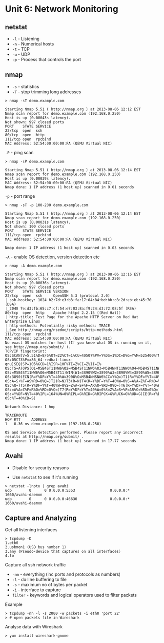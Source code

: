 Unit 6: Network Monitoring
=========================

## netstat

* ```-l``` - Listening
* ```-n``` - Numerical hosts
* ```-t``` - TCP
* ```-u``` - UDP
* ```-p``` - Process that controls the port

## nmap

* ```-s``` - statistics
* ```-T``` - stop trimming long addresses

```
> nmap -sT demo.example.com

Starting Nmap 5.51 ( http://nmap.org ) at 2013-08-06 12:12 EST
Nmap scan report for demo.example.com (192.168.0.250)
Host is up (0.00043s latency).
Not shown: 997 closed ports
PORT    STATE SERVICE
22/tcp  open  ssh
80/tcp  open  http
111/tcp open  rpcbind
MAC Address: 52:54:00:00:00:FA (QEMU Virtual NIC)

```

```-P``` - ping scan

```
> nmap -sP demo.example.com

Starting Nmap 5.51 ( http://nmap.org ) at 2013-08-06 12:14 EST
Nmap scan report for demo.example.com (192.168.0.250)
Host is up (0.00039s latency).
MAC Address: 52:54:00:00:00:FA (QEMU Virtual NIC)
Nmap done: 1 IP address (1 host up) scanned in 0.01 seconds

```

```-p``` - port range

```
> nmap -sT -p 100-200 demo.example.com

Starting Nmap 5.51 ( http://nmap.org ) at 2013-08-06 12:14 EST
Nmap scan report for demo.example.com (192.168.0.250)
Host is up (0.00031s latency).
Not shown: 100 closed ports
PORT    STATE SERVICE
111/tcp open  rpcbind
MAC Address: 52:54:00:00:00:FA (QEMU Virtual NIC)

Nmap done: 1 IP address (1 host up) scanned in 0.03 seconds

```

```-A``` - enable OS detection, version detection etc

```
> nmap -A demo.example.com

Starting Nmap 5.51 ( http://nmap.org ) at 2013-08-06 12:16 EST
Nmap scan report for demo.example.com (192.168.0.250)
Host is up (0.00036s latency).
Not shown: 997 closed ports
PORT    STATE SERVICE VERSION
22/tcp  open  ssh     OpenSSH 5.3 (protocol 2.0)
| ssh-hostkey: 1024 b2:7d:e3:b3:fa:17:04:84:bd:bb:c8:2d:eb:eb:45:70 (DSA)
|_2048 7e:d3:fb:65:c7:cf:54:e7:03:8a:f9:24:d3:72:08:5f (RSA)
80/tcp  open  http    Apache httpd 2.2.15 ((Red Hat))
|_http-title: Test Page for the Apache HTTP Server on Red Hat Enterprise Linux
| http-methods: Potentially risky methods: TRACE
|_See http://nmap.org/nsedoc/scripts/http-methods.html
111/tcp open  rpcbind
MAC Address: 52:54:00:00:00:FA (QEMU Virtual NIC)
No exact OS matches for host (If you know what OS is running on it, see http://nmap.org/submit/ ).
TCP/IP fingerprint:
OS:SCAN(V=5.51%D=8/6%OT=22%CT=1%CU=40507%PV=Y%DS=1%DC=D%G=Y%M=525400%TM=520
OS:05C73%P=x86_64-redhat-linux-gnu)SEQ(SP=105%GCD=1%ISR=10F%TI=Z%CI=Z%II=I%
OS:TS=A)OPS(O1=M5B4ST11NW6%O2=M5B4ST11NW6%O3=M5B4NNT11NW6%O4=M5B4ST11NW6%O5
OS:=M5B4ST11NW6%O6=M5B4ST11)WIN(W1=3890%W2=3890%W3=3890%W4=3890%W5=3890%W6=
OS:3890)ECN(R=Y%DF=Y%T=40%W=3908%O=M5B4NNSNW6%CC=Y%Q=)T1(R=Y%DF=Y%T=40%S=O%
OS:A=S+%F=AS%RD=0%Q=)T2(R=N)T3(R=N)T4(R=Y%DF=Y%T=40%W=0%S=A%A=Z%F=R%O=%RD=0
OS:%Q=)T5(R=Y%DF=Y%T=40%W=0%S=Z%A=S+%F=AR%O=%RD=0%Q=)T6(R=Y%DF=Y%T=40%W=0%S
OS:=A%A=Z%F=R%O=%RD=0%Q=)T7(R=Y%DF=Y%T=40%W=0%S=Z%A=S+%F=AR%O=%RD=0%Q=)U1(R
OS:=Y%DF=N%T=40%IPL=164%UN=0%RIPL=G%RID=G%RIPCK=G%RUCK=G%RUD=G)IE(R=Y%DFI=N
OS:%T=40%CD=S)

Network Distance: 1 hop

TRACEROUTE
HOP RTT     ADDRESS
1   0.36 ms demo.example.com (192.168.0.250)

OS and Service detection performed. Please report any incorrect results at http://nmap.org/submit/ .
Nmap done: 1 IP address (1 host up) scanned in 17.77 seconds

```

## Avahi

* Disable for security reasons

* Use ```netstat``` to see if it's running

```
> netstat -lnptu | grep avahi
udp        0      0 0.0.0.0:5353                0.0.0.0:*                               1660/avahi-daemon  
udp        0      0 0.0.0.0:46630               0.0.0.0:*                               1660/avahi-daemon  

```

## Capture and Analyzing

Get all listening interfaces

```
> tcpdump -D
1.eth0
2.usbmon1 (USB bus number 1)
3.any (Pseudo-device that captures on all interfaces)
4.lo
```

Capture all ssh network traffic

* ```-nn``` - everything (inc ports and protocols as numbers)
* ```-l``` - do line buffering to file
* ```-s``` - maximum no of bytes per packet
* ```-i``` - interface to capture
* ```filter``` - keywords and logical operators used to filter packets

Example

```
> tcpdump -nn -l -s 2000 -w packets -i eth0 'port 22'
> # open packets file in Wireshark
```

Analyse data with Wireshark

```
> yum install wireshark-gnome
```
